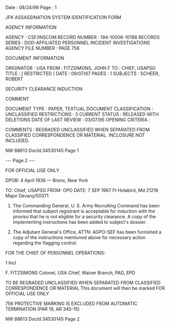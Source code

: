 Date : 08/24/98
Page : 1

JFK ASSASSINATION SYSTEM
IDENTIFICATION FORM

AGENCY INFORMATION

AGENCY : CSF/INSCOM
RECORD NUMBER : 194-10006-10198
RECORDS SERIES : DOD-AFFILIATED PERSONNEL INCIDENT INVESTIGATIONS
AGENCY FILE NUMBER : PAGE 756

DOCUMENT INFORMATION

ORIGINATOR : USA
FROM : FITZSIMONS, JOHN F
TO : CHIEF, USAPSG
TITLE : [ RESTRICTED ]
DATE : 09/07/67
PAGES : 1
SUBJECTS : SCHEER, ROBERT

SECURITY CLEARANCE
INDUCTION

COMMENT

DOCUMENT TYPE : PAPER, TEXTUAL DOCUMENT
CLASSIFICATION : UNCLASSIFIED
RESTRICTIONS : 3
CURRENT STATUS : RELEASED WITH DELETIONS
DATE OF LAST REVIEW : 03/07/95
OPENING CRITERIA :

COMMENTS : REGRADED UNCLASSIFIED WHEN SEPARATED FROM CLASSIFIED
CORRESPONDENCE OR MATERIAL. INCLOSURE NOT INCLUDED.

NW 88613 DocId:34530145 Page 1

--- Page 2 ---

FOR OFFICIAL USE ONLY

DPOB: 4 April 1936 — Bronx, New York

TO: Chief, USAPSG FROM: OPO DATE: 7 SEP 1967
Ft Holabird, Md 21219 Major Devany/50371

1.  The Commanding General, U. S. Army Recruiting Command has been informed that
    subject registrant is acceptable for induction with the proviso that he is not eligible
    for a security clearance. A copy of the implementing instructions has been added to
    subject's dossier.

2.  The Adjutant General's Office, ATTN: AGPO-SEF has been furnished a copy of
    the instructions mentioned above for necessary action regarding the flagging control.

FOR THE CHIEF OF PERSONNEL OPERATIONS:

1 Incl

F. FITZSIMONS
Colonel, USA
Chief, Waiver Branch, PAD, EPD

TO BE REGRADED UNCLASSIFIED WHEN SEPARATED
FROM CLASSIFIED CORRESPONDENCE OR MATERIAL
This document will then be marked
FOR OFFICIAL USE ONLY

756
PROTECTIVE MARKING IS EXCLUDED FROM
AUTOMATIC TERMINATION (PAR 19, AR 345-15)

NW 88613 DocId:34530145 Page 2
